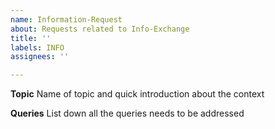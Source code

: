```yaml
---
name: Information-Request
about: Requests related to Info-Exchange
title: ''
labels: INFO
assignees: ''

---
```


**Topic**
Name of topic and quick introduction about the context

**Queries**
List down all the queries needs to be addressed
